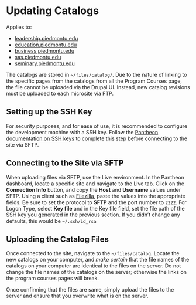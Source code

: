 # Updating Catalogs
Applies to:
- [leadership.piedmontu.edu](https://leadership.piedmontu.edu)
- [education.piedmontu.edu](https://education.piedmontu.edu)
- [business.piedmontu.edu](https://business.piedmontu.edu)
- [sas.piedmontu.edu](https://sas.piedmontu.edu)
- [seminary.piedmontu.edu](https://seminary.piedmontu.edu)

The catalogs are stored in `~/files/catalog/`. Due to the nature of linking to the specific pages from the catalogs from all the Program Courses page, the file cannot be uploaded via the Drupal UI. Instead, new catalog revisions must be uploaded to each microsite via FTP.

## Setting up the SSH Key
For security purposes, and for ease of use, it is recommended to configure the development machine with a SSH key. Follow the [Pantheon documentation on SSH keys](https://pantheon.io/docs/ssh-keys) to complete this step before connecting to the site via SFTP. 

## Connecting to the Site via SFTP
When uploading files via SFTP, use the Live environment. In the Pantheon dashboard, locate a specific site and navigate to the Live tab. Click on the **Connection Info** button, and copy the **Host** and **Username** values under SFTP. Using a client such as [Filezilla](https://filezilla-project.org/), paste the values into the appropriate fields. Be sure to set the protocol to **SFTP** and the port number to `2222`.  For Logon Type, select **Key file** and in the Key file field, set the file path of the SSH key you generated in the previous section. If you didn’t change any defaults, this would be `~/.ssh/id_rsa`

## Uploading the Catalog Files
Once connected to the site, navigate to the `~/files/catalog`. Locate the new catalogs on your computer, and *make certain* that the file names of the catalogs on your computer are identical to the files on the server. Do not change the file names of the catalogs on the server; otherwise the links on the program courses pages will break.

Once confirming that the files are same, simply upload the files to the server and ensure that you overwrite what is on the server.